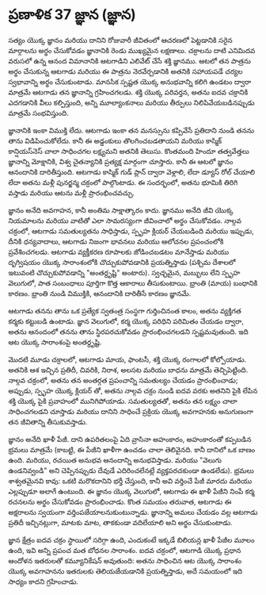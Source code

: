 # ప్రణాళిక 37 జ్ఞాన (జ్ఞాన)

సత్యం యొక్క జ్ఞానం మరియు దానిని రోజువారీ జీవితంలో ఆచరణలో పెట్టడానికి సరైన మార్గాలను అర్థం చేసుకోవడం జ్ఞానానికి రెండు ముఖ్యమైన లక్షణాలు. చక్రాలను దాటి ఎనిమిదవ వరుసలో ఉన్న ఆనంద విమానానికి ఆటగాడిని ఎలివేట్ చేసే శక్తి జ్ఞానము. ఆటలో తన పాత్రను అర్థం చేసుకున్న ఆటగాడు మరియు ఈ పాత్రను నెరవేర్చడానికి అతనికి సహాయపడే చర్యల స్వభావాన్ని అర్థం చేసుకుంటాడు. మానసిక స్పష్టత యొక్క అనుభవాన్ని కలిగి ఉండటం ద్వారా మాత్రమే ఆటగాడు తన జ్ఞానాన్ని గ్రహించగలడు. శక్తి యొక్క పరివర్తన, అతను ఐదవ చక్రానికి ఎదగడానికి వీలు కల్పిస్తుంది, అన్ని మూల్యాంకనాలు మరియు తీర్పులు నిలిపివేయబడినప్పుడు మాత్రమే సంభవిస్తుంది.

జ్ఞానానికి ఇంకా విముక్తి లేదు. ఆటగాడు ఇంకా తన మనస్సును కప్పివేసే ప్రతిదాని నుండి తనను తాను విడిపించుకోలేదు. కానీ ఈ అడ్డంకులు తొలగించబడతాయని మరియు కాస్మిక్ కాన్షియస్‌నెస్ చాలా సాధించగల లక్ష్యమని అతనికి తెలుసు. కొంతమంది హిందూ తత్వవేత్తలు జ్ఞానాన్ని మోక్షానికి, విశ్వ చైతన్యానికి ప్రత్యక్ష మార్గంగా చూస్తారు. కానీ ఈ ఆటలో జ్ఞానం ఆనందానికి దారితీస్తుంది. ఆటగాడు కాస్మిక్ గుడ్ ప్లాన్ ద్వారా వెళ్లాలి, లేదా డ్యూస్ రోల్ చేయాలి లేదా అతను మళ్లీ పునర్జన్మ చక్రంలో పాల్గొంటాడు. ఈ సందర్భంలో, అతను భూమికి తిరిగి వస్తాడు మరియు ఆటను మళ్లీ ప్రారంభించవచ్చు.

జ్ఞానం అనేది అవగాహన, కానీ అంతిమ సాక్షాత్కారం కాదు. జ్ఞానము అనేది జీవి యొక్క నియమాలను మరియు వాటితో ఎలా సామరస్యంగా జీవించాలో అర్థం చేసుకోవడం. నాల్గవ చక్రంలో, ఆటగాడు సమతుల్యతను సాధిస్తాడు, స్పృహ క్లియర్ చేయబడింది మరియు ఇప్పుడు, దీనికి ధన్యవాదాలు, ఆటగాడు నిజంగా భావనలు మరియు ఆలోచనల ప్రపంచంలోకి ప్రవేశించగలడు. ఆటగాడు వ్యక్తీకరణ రూపాలకు జోడించబడటం మానేస్తాడు మరియు దృగ్విషయం యొక్క సారాంశంలోకి చొచ్చుకుపోవడానికి ప్రయత్నిస్తాడు (పశ్చిమ దేశాలలో ఇటువంటి చొచ్చుకుపోవడాన్ని "అంతర్దృష్టి" అంటారు). స్వచ్ఛమైన, మబ్బులు లేని స్పృహ వెలుగులో, పాత సంబంధాలు పూర్తిగా కొత్త ఆకారాలు తీసుకుంటాయి. భ్రాంతి (మాయ) బంధానికి కారణం. భ్రాంతి నుండి విముక్తికి, ఆనందానికి దారితీసే కారణం జ్ఞానమే.

ఆటగాడు తనను తాను ఒక ప్రత్యేక స్వతంత్ర సంస్థగా గుర్తించినంత కాలం, అతను వ్యక్తిగత కర్మకు కట్టుబడి ఉంటాడు. జ్ఞాన వెలుగులో, కర్మ యొక్క పరిధిని పరిమితం చేయడం ద్వారా, అతను ఆనందంలో తనను తాను స్థిరపరచుకోవడం ప్రారంభించగలడని స్పష్టమవుతుంది. ఇది ఆట యొక్క సారాంశంపై అంతర్దృష్టి.

మొదటి మూడు చక్రాలలో, ఆటగాడు మాయ, ఫాంటసీ, శక్తి యొక్క రంగాలలో కోల్పోయాడు. అతనికి ఆశ ఇచ్చిన ప్రతిదీ, చివరికి, నిరాశ, అలసట మరియు బాధను మాత్రమే తెచ్చిపెట్టింది. నాల్గవ చక్రంలో, అతను తన అంతర్గత ప్రపంచాన్ని సమతుల్యం చేయడం ప్రారంభించాడు; అప్పుడు, స్పృహ యొక్క క్లియర్ తో, అతను నాల్గవ చక్రం నుండి ఐదవ వరకు అతనిని పైకి లేపిన శక్తి యొక్క పైకి ప్రవాహంలో మునిగిపోయాడు. సమతుల్యతతో, అతను తన లక్ష్యం చాలా సాధించగలడని చూస్తాడు మరియు దానిని సాధించే ప్రక్రియ యొక్క అవగాహనకు అనుగుణంగా తన జీవితాన్ని తీసుకువస్తాడు.

జ్ఞానం అనేది ఖాళీ పేజీ. దాని ఉపరితలంపై ఏది వ్రాసినా అహంకారం, అహంకారంతో కప్పబడిన భ్రమలు మాత్రమే (కాబట్టి, ఈ పేజీని ఖాళీగా ఉంచడం చాలా తెలివైనది. కానీ దానిలో ఒక బాణం ఉంది. మరియు, రచయిత అనుభవ ఆనందాన్ని అనుభవిస్తాడు. మరియు "వెలుగు ఉండనివ్వండి" అని చెప్పినప్పుడు దేవుడే ఎదిరించలేనట్లే వ్యక్తపరచకుండా ఉండలేడు). భ్రమలు శాశ్వతమైనవి కావు: ఒకటి మరొకదానిని భర్తీ చేస్తుంది, కానీ అవి వర్తించే పేజీ మారదు మరియు ఎల్లప్పుడూ అలాగే ఉంటుంది. ఈ జ్ఞానం యొక్క వెలుగులో, ఆటగాడు ఈ ఖాళీ పేజీని నింపే కర్మ రచనలను అర్థం చేసుకోవడం ప్రారంభించాడు. కొంత సమయం తరువాత, ఆటగాడు ఈ అక్షరాలను స్వయంగా వర్తింపజేయాలనుకుంటున్నాడు. జ్ఞానాన్ని అమలు చేయడం వల్ల ఆటగాడు ప్రతిదీ ఇచ్చినట్లుగా, మాటకు మాట, తాకకుండా వదిలేయాలి అని అర్థం చేసుకుంటాడు.

జ్ఞాన క్షేత్రం ఐదవ చక్రం స్థాయిలో సరిగ్గా ఉంది, ఎందుకంటే ఇక్కడే బిలియన్ల ఖాళీ పేజీల మూలం ఉంది, ఇవి అన్ని ప్రపంచ మత బోధనల సారాంశం. ఐదవ చక్రంలో, ఆటగాడి యొక్క ప్రధాన ఆందోళన ఇతరులతో కమ్యూనికేషన్ అవుతుంది: అతను సాధించిన ఆట యొక్క సారాంశం యొక్క అవగాహనను ఇతరులకు తెలియజేయడానికి ప్రయత్నిస్తాడు, అదే సమయంలో ఇది సాధ్యం కాదని గ్రహించాడు.
